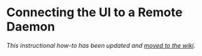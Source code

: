 # Connecting the UI to a Remote Daemon

_This instructional how-to has been updated and [moved to the wiki](https://github.com/HiveProject2021/chives-blockchain/wiki/Connecting-the-UI-to-a-remote-daemon)._
